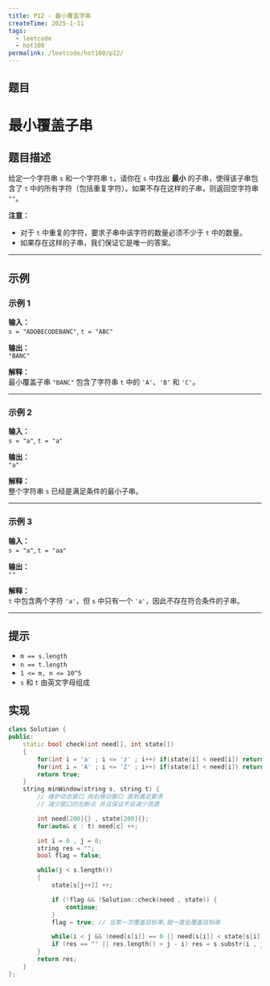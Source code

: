 ```yaml
---
title: P12 - 最小覆盖字串
createTime: 2025-1-11
tags:
  - leetcode
  - hot100
permalink: /leetcode/hot100/p12/
---
```


## 题目

# 最小覆盖子串

## 题目描述

给定一个字符串 `s` 和一个字符串 `t`，请你在 `s` 中找出 **最小** 的子串，使得该子串包含了 `t` 中的所有字符（包括重复字符）。如果不存在这样的子串，则返回空字符串 `""`。

**注意：**

- 对于 `t` 中重复的字符，要求子串中该字符的数量必须不少于 `t` 中的数量。  
- 如果存在这样的子串，我们保证它是唯一的答案。

---

## 示例

### 示例 1

**输入：**  
`s = "ADOBECODEBANC"`, `t = "ABC"`

**输出：**  
`"BANC"`

**解释：**  
最小覆盖子串 `"BANC"` 包含了字符串 `t` 中的 `'A'`、`'B'` 和 `'C'`。

---

### 示例 2

**输入：**  
`s = "a"`, `t = "a"`

**输出：**  
`"a"`

**解释：**  
整个字符串 `s` 已经是满足条件的最小子串。

---

### 示例 3

**输入：**  
`s = "a"`, `t = "aa"`

**输出：**  
`""`

**解释：**  
`t` 中包含两个字符 `'a'`，但 `s` 中只有一个 `'a'`，因此不存在符合条件的子串。

---

## 提示

- `m == s.length`  
- `n == t.length`  
- `1 <= m, n <= 10^5`  
- `s` 和 `t` 由英文字母组成  


## 实现

```cpp
class Solution {
public:
    static bool check(int need[], int state[])
    {
        for(int i = 'a' ; i <= 'z' ; i++) if(state[i] < need[i]) return false;
        for(int i = 'A' ; i <= 'Z' ; i++) if(state[i] < need[i]) return false;
        return true;
    }
    string minWindow(string s, string t) {
        // 维护动态窗口 向右移动窗口 直到满足要求
        // 减少窗口的左断点 并且保证不会减少资源

        int need[200]{} , state[200]{};
        for(auto& c : t) need[c] ++;

        int i = 0 , j = 0;
        string res = "";
        bool flag = false;

        while(j < s.length())
        {
            state[s[j++]] ++;

            if (!flag && !Solution::check(need , state)) {
                continue;
            }
            flag = true; // 当第一次覆盖目标串,就一直会覆盖目标串

            while(i < j && (need[s[i]] == 0 || need[s[i]] < state[s[i]])) state[s[i++]] --;
            if (res == "" || res.length() > j - i) res = s.substr(i , j - i);
        }
        return res;
    }
};
```